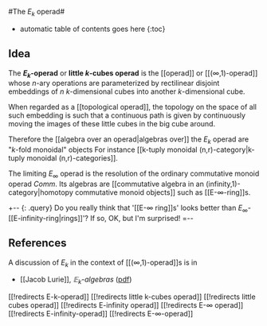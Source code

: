 #The $E_k$ operad#
* automatic table of contents goes here
{:toc}

## Idea ##

The **$E_k$-operad** or **little $k$-cubes operad** is the [[operad]] or [[(∞,1)-operad]] whose $n$-ary operations are parameterized by rectilinear disjoint embeddings of $n$ $k$-dimensional cubes into another $k$-dimensional cube.

When regarded as a [[topological operad]], the topology on the space of all such embedding is such that a continuous path is given by continuously moving the images of these little cubes in the big cube around.

Therefore the [[algebra over an operad|algebras over]] the $E_k$ operad are "$k$-fold monoidal" objects For instance [[k-tuply monoidal (n,r)-category|k-tuply monoidal (n,r)-categories]].

The limiting $E_\infty$ operad is the resolution of the ordinary commutative monoid operad $Comm$. Its algebras are [[commutative algebra in an (infinity,1)-category|homotopy commutative monoid objects]] such as [[E-∞-ring]]s.

+-- {: .query}
Do you really think that '[[E-∞ ring]]s' looks better than $E_\infty$-[[E-infinity-ring|rings]]'?  If so, OK, but I\'m surprised!
=--

## References ##

A discussion of $E_k$ in the context of [[(∞,1)-operad]]s is in

* [[Jacob Lurie]], _$\mathbb{E}_k$-algebras_ ([pdf](http://www-math.mit.edu/~lurie/papers/DAG-VI.pdf))


[[!redirects E-k-operad]]
[[!redirects little k-cubes operad]]
[[!redirects little cubes operad]]
[[!redirects E-infinity operad]]
[[!redirects E-∞ operad]]
[[!redirects E-infinity-operad]]
[[!redirects E-∞-operad]]